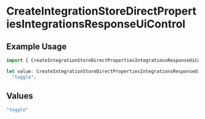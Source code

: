 # CreateIntegrationStoreDirectPropertiesIntegrationsResponseUiControl

## Example Usage

```typescript
import { CreateIntegrationStoreDirectPropertiesIntegrationsResponseUiControl } from "@vercel/sdk/models/createintegrationstoredirectop.js";

let value: CreateIntegrationStoreDirectPropertiesIntegrationsResponseUiControl =
  "toggle";
```

## Values

```typescript
"toggle"
```